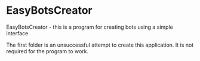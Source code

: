 # EasyBotsCreator
EasyBotsCreator - this is a program for creating bots using a simple interface

The first folder is an unsuccessful attempt to create this application. It is not required for the program to work.
